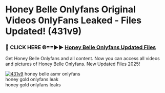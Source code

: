 # Honey Belle Onlyfans Original Videos 0nlyFans Leaked - Files Updated! (431v9)

<h3>🔴 CLICK HERE 🌐==►► <a href="https://tinyurl.com/x26r9saj" rel="nofollow">Honey Belle Onlyfans Updated Files</a></h3>

Get Honey Belle Onlyfans and all content. Now you can access all videos and pictures of Honey Belle Onlyfans. New Updated Files 2025!

[![431v9](https://i.imgur.com/LkgZPqh.gif)](https://tinyurl.com/x26r9saj)
honey belle asmr onlyfans<br>
honey gold onlyfans leak<br>
honey gold onlyfans leaks